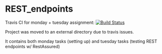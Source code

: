 # REST_endpoints

Travis CI for monday + tuesday assignment: [![Build Status](https://travis-ci.org/Runi-VN/REST_endpoints.svg?branch=master)](https://travis-ci.org/Runi-VN/REST_endpoints) 

Project was moved to an external directory due to travis issues.

It contains both monday tasks (setting up) and tuesday tasks (testing REST endpoints w/ RestAssured)
